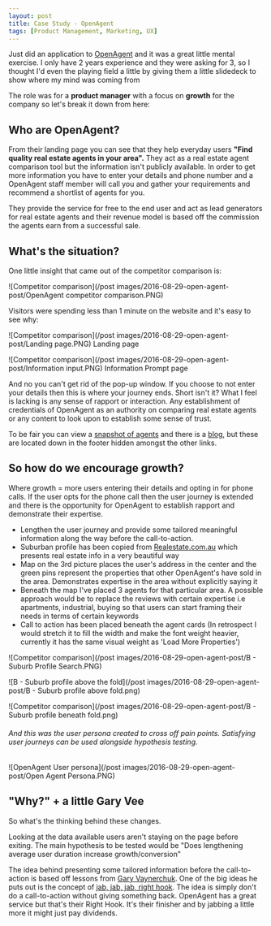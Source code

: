 ```yaml
---
layout: post
title: Case Study - OpenAgent   
tags: [Product Management, Marketing, UX]
---
```


Just did an application to [OpenAgent](www.openagent.com) and it was a great little mental exercise. I only have 2 years experience and they were asking for 3, so I thought I'd even the playing field a little by giving them a little slidedeck to show where my mind was coming from

The role was for a **product manager** with a focus on **growth** for the company so let's break it down from here:

## Who are OpenAgent?

  From their landing page you can see that they help everyday users **"Find quality real estate agents in your area".** They act as a real estate agent comparison tool but the information isn't publicly available. In order to get more information you have to enter your details and phone number and a OpenAgent staff member will call you and gather your requirements and recommend a shortlist of agents for you.

  They provide the service for free to the end user and act as lead generators for real estate agents and their revenue model is based off the commission the agents earn from a successful sale.

## What's the situation?

One little insight that came out of the competitor comparison is:

![Competitor comparison](/post images/2016-08-29-open-agent-post/OpenAgent competitor comparison.PNG)

Visitors were spending less than 1 minute on the website and it's easy to see why:


![Competitor comparison](/post images/2016-08-29-open-agent-post/Landing page.PNG)
Landing page

![Competitor comparison](/post images/2016-08-29-open-agent-post/Information input.PNG)
Information Prompt page

 And no you can't get rid of the pop-up window. If you choose to not enter your details then this is where your journey ends. Short isn't it? What I feel is lacking is any sense of rapport or interaction. Any establishment of credentials of OpenAgent as an authority on comparing real estate agents or any content to look upon to establish some sense of trust.

 To be fair you can view a [snapshot of agents](http://www.openagent.com.au/find-agents/nsw/sydney) and there is a [blog](http://www.openagent.com.au/blog), but these are located down in the footer hidden amongst the other links.

## So how do we encourage growth?

Where growth = more users entering their details and opting in for phone calls. If the user opts for the phone call then the user journey is extended and there is the opportunity for OpenAgent to establish rapport and demonstrate their expertise.

* Lengthen the user journey and provide some tailored meaningful information along the way before the call-to-action.
* Suburban profile has been copied from [Realestate.com.au](https://www.realestate.com.au/buy) which presents real estate info in a very beautiful way
* Map on the 3rd picture places the user's address in the center and the green pins represent the properties that other OpenAgent's have sold in the area. Demonstrates expertise in the area without explicitly saying it
* Beneath the map I've placed 3 agents for that particular area. A possible approach would be to replace the reviews with certain expertise i.e apartments, industrial, buying so that users can start framing their needs in terms of certain keywords
* Call to action has been placed beneath the agent cards (In retrospect I would stretch it to fill the width and make the font weight heavier, currently it has the same visual weight as 'Load More Properties')


![Competitor comparison](/post images/2016-08-29-open-agent-post/B - Suburb Profile Search.PNG)

![B - Suburb profile above the fold](/post images/2016-08-29-open-agent-post/B - Suburb profile above fold.png)

![Competitor comparison](/post images/2016-08-29-open-agent-post/B - Suburb profile beneath fold.png)


###### And this was the user persona created to cross off pain points. Satisfying user journeys can be used alongside hypothesis testing.
![OpenAgent User persona](/post images/2016-08-29-open-agent-post/Open Agent Persona.PNG)



## "Why?" + a little Gary Vee

So what's the thinking behind these changes.

Looking at the data available users aren't staying on the page before exiting. The main hypothesis to be tested would be "Does lengthening average user duration increase growth/conversion"

The idea behind presenting some tailored information before the call-to-action is based off lessons from [Gary Vaynerchuk](https://www.garyvaynerchuk.com/). One of the big ideas he puts out is the concept of [jab, jab, jab, right hook](https://www.youtube.com/watch?v=NfP43Y3IlDM). The idea is simply don't do a call-to-action without giving something back. OpenAgent has a great service but that's their Right Hook. It's their finisher and by jabbing a little more it might just pay dividends.
